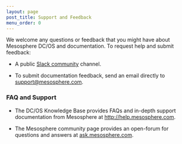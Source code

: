 ```yaml
---
layout: page
post_title: Support and Feedback
menu_order: 0
---
```


We welcome any questions or feedback that you might have about Mesosphere DC/OS and documentation. To request help and submit feedback:

*   A public [Slack community][1] channel.

*   To submit documentation feedback, send an email directly to [support@mesosphere.com][2].

### <a name="dcosfaq"></a>FAQ and Support

*   The DC/OS Knowledge Base provides FAQs and in-depth support documentation from Mesosphere at <a href="http://help.mesosphere.com" target="_blank">http://help.mesosphere.com</a>.

*   The Mesosphere community page provides an open-forum for questions and answers at <a href="http://stackoverflow.com/questions/tagged/mesosphere" target="_blank">ask.mesosphere.com</a>.

 [1]: http://chat.mesosphere.com
 [2]: mailto:support@mesosphere.com?subject=Documentation%20feedback